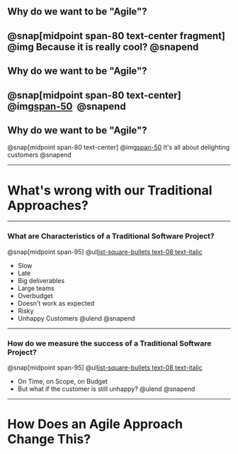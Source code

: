 
## Why do we want to be "Agile"?
@snap[midpoint span-80 text-center fragment]
@img[](assets/img/cool.png)
Because it is really cool?
@snapend
---
## Why do we want to be "Agile"?
@snap[midpoint span-80 text-center]
@img[span-50](assets/img/delighted-customer.jpg)
&#x200B;
@snapend
---
## Why do we want to be "Agile"?
@snap[midpoint span-80 text-center]
@img[span-50](assets/img/delighted-customer.jpg)
It's all about delighting customers
@snapend

---
# What's wrong with our Traditional Approaches?
---
### What are Characteristics of a Traditional Software Project?
@snap[midpoint span-95]
@ul[list-square-bullets text-08 text-italic](true)
- Slow
- Late
- Big deliverables
- Large teams
- Overbudget
- Doesn't work as expected
- Risky
- Unhappy Customers
@ulend
@snapend

---
### How do we measure the success of a Traditional Software Project?
@snap[midpoint span-95]
@ul[list-square-bullets text-08 text-italic](true)
- On Time, on Scope, on Budget
- But what if the customer is still unhappy?
@ulend
@snapend
---
# How Does an Agile Approach Change This?
